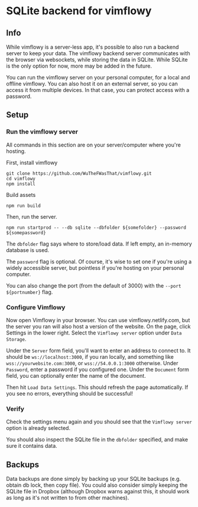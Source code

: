 # SQLite backend for vimflowy

## Info

While vimflowy is a server-less app, it's possible to also run a backend server to keep your data.
The vimflowy backend server communicates with the browser via websockets, while storing the data in SQLite.
While SQLite is the only option for now, more may be added in the future.

You can run the vimflowy server on your personal computer, for a local and offline vimflowy.
You can also host it on an external server, so you can access it from multiple devices.  In that case, you can protect access with a password.

## Setup

### Run the vimflowy server

All commands in this section are on your server/computer where you're hosting.

First, install vimflowy

    git clone https://github.com/WuTheFWasThat/vimflowy.git
    cd vimflowy
    npm install

Build assets

    npm run build

Then, run the server.

    npm run startprod -- --db sqlite --dbfolder ${somefolder} --password ${somepassword}

The `dbfolder` flag says where to store/load data.  If left empty, an in-memory database is used.

The `password` flag is optional.  Of course, it's wise to set one if you're using a widely accessible server, but pointless if you're hosting on your personal computer.

You can also change the port (from the default of 3000) with the `--port ${portnumber}` flag.

### Configure Vimflowy

Now open Vimflowy in your browser.
You can use vimflowy.netlify.com, but the server you ran will also host a version of the website.
On the page, click Settings in the lower right.
Select the `Vimflowy server` option under `Data Storage`.

Under the `Server` form field, you'll want to enter an address to connect to.  It should be `ws://localhost:3000`, if you ran locally, and something like `wss://yourwebsite.com:3000`, or `wss://54.0.0.1:3000` otherwise.
Under `Password`, enter a password if you configured one.
Under the `Document` form field, you can optionally enter the name of the document.

Then hit `Load Data Settings`.
This should refresh the page automatically.
If you see no errors, everything should be successful!

### Verify

Check the settings menu again and you should see that the `Vimflowy server` option is already selected.

You should also inspect the SQLite file in the `dbfolder` specified, and make sure it contains data.

## Backups

Data backups are done simply by backing up your SQLite backups (e.g. obtain db lock, then copy file).
You could also consider simply keeping the SQLite file in Dropbox (although Dropbox warns against this, it should work as long as it's not written to from other machines).
